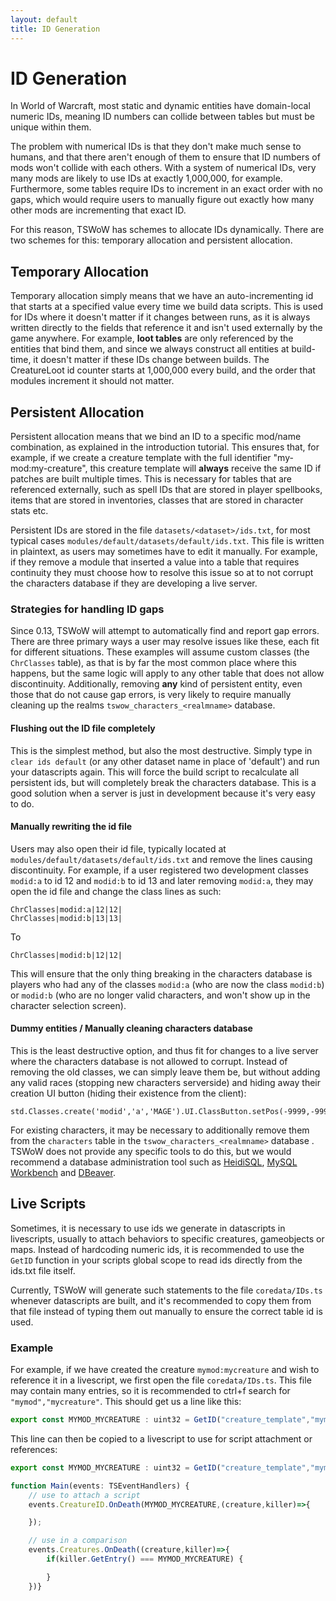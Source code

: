 ```yaml
---
layout: default
title: ID Generation
---
```


# ID Generation

In World of Warcraft, most static and dynamic entities have domain-local numeric IDs, meaning ID numbers can collide between tables but must be unique within them.

The problem with numerical IDs is that they don't make much sense to humans, and that there aren't enough of them to ensure that ID numbers of mods won't collide with each others. With a system of numerical IDs, very many mods are likely to use IDs at exactly 1,000,000, for example. Furthermore, some tables require IDs to increment in an exact order with no gaps, which would require users to manually figure out exactly how many other mods are incrementing that exact ID.

For this reason, TSWoW has schemes to allocate IDs dynamically. There are two schemes for this: temporary allocation and persistent allocation.

## Temporary Allocation

Temporary allocation simply means that we have an auto-incrementing id that starts at a specified value every time we build data scripts. This is used for IDs where it doesn't matter if it changes between runs, as it is always written directly to the fields that reference it and isn't used externally by the game anywhere. For example, **loot tables** are only referenced by the entities that bind them, and since we always construct all entities at build-time, it doesn't matter if these IDs change between builds. The CreatureLoot id counter starts at 1,000,000 every build, and the order that modules increment it should not matter.

## Persistent Allocation

Persistent allocation means that we bind an ID to a specific mod/name combination, as explained in the introduction tutorial. This ensures that, for example, if we create a creature template with the full identifier "my-mod:my-creature", this creature template will **always** receive the same ID if patches are built multiple times. This is necessary for tables that are referenced externally, such as spell IDs that are stored in player spellbooks, items that are stored in inventories, classes that are stored in character stats etc.

Persistent IDs are stored in the file `datasets/<dataset>/ids.txt`, for most typical cases `modules/default/datasets/default/ids.txt`. This file is written in plaintext, as users may sometimes have to edit it manually. For example, if they remove a module that inserted a value into a table that requires continuity they must choose how to resolve this issue so at to not corrupt the characters database if they are developing a live server.

### Strategies for handling ID gaps

Since 0.13, TSWoW will attempt to automatically find and report gap errors. There are three primary ways a user may resolve issues like these, each fit for different situations. These examples will assume custom classes (the `ChrClasses` table), as that is by far the most common place where this happens, but the same logic will apply to any other table that does not allow discontinuity. Additionally, removing **any** kind of persistent entity, even those that do not cause gap errors, is very likely to require manually cleaning up the realms `tswow_characters_<realmname>` database.

#### Flushing out the ID file completely
This is the simplest method, but also the most destructive. Simply type in `clear ids default` (or any other dataset name in place of 'default') and run your datascripts again. This will force the build script to recalculate all persistent ids, but will completely break the characters database. This is a good solution when a server is just in development because it's very easy to do.

#### Manually rewriting the id file
Users may also open their id file, typically located at `modules/default/datasets/default/ids.txt` and remove the lines causing discontinuity. For example, if a user registered two development classes `modid:a` to id 12 and `modid:b` to id 13 and later removing `modid:a`, they may open the id file and change the class lines as such:

```
ChrClasses|modid:a|12|12|
ChrClasses|modid:b|13|13|
```

To

```
ChrClasses|modid:b|12|12|
```

This will ensure that the only thing breaking in the characters database is players who had any of the classes `modid:a` (who are now the class `modid:b`) or `modid:b` (who are no longer valid characters, and won't show up in the character selection screen).

#### Dummy entities / Manually cleaning characters database
This is the least destructive option, and thus fit for changes to a live server where the characters database is not allowed to corrupt. Instead of removing the old classes, we can simply leave them be, but without adding any valid races (stopping new characters serverside) and hiding away their creation UI button (hiding their existence from the client):

```
std.Classes.create('modid','a','MAGE').UI.ClassButton.setPos(-9999,-9999)
```

For existing characters, it may be necessary to additionally remove them from the `characters` table in the `tswow_characters_<realmname>` database . TSWoW does not provide any specific tools to do this, but we would recommend a database administration tool such as [HeidiSQL](https://www.heidisql.com/), [MySQL Workbench](https://www.mysql.com/products/workbench/) and [DBeaver](https://dbeaver.io/).

## Live Scripts

Sometimes, it is necessary to use ids we generate in datascripts in livescripts, usually to attach behaviors to specific creatures, gameobjects or maps. Instead of hardcoding numeric ids, it is recommended to use the `GetID` function in your scripts global scope to read ids directly from the ids.txt file itself.

Currently, TSWoW will generate such statements to the file `coredata/IDs.ts` whenever datascripts are built, and it's recommended to copy them from that file instead of typing them out manually to ensure the correct table id is used.

### Example

For example, if we have created the creature `mymod:mycreature` and wish to reference it in a livescript, we first open the file `coredata/IDs.ts`. This file may contain many entries, so it is recommended to ctrl+f search for `"mymod","mycreature"`. This should get us a line like this:

```ts
export const MYMOD_MYCREATURE : uint32 = GetID("creature_template","mymod","mycreature");
```

This line can then be copied to a livescript to use for script attachment or references:

```ts
export const MYMOD_MYCREATURE : uint32 = GetID("creature_template","mymod","mycreature");

function Main(events: TSEventHandlers) {
    // use to attach a script
    events.CreatureID.OnDeath(MYMOD_MYCREATURE,(creature,killer)=>{

    });

    // use in a comparison
    events.Creatures.OnDeath((creature,killer)=>{
        if(killer.GetEntry() === MYMOD_MYCREATURE) {

        }
    })}
```